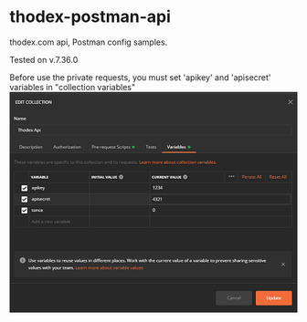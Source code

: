 # thodex-postman-api
thodex.com api, Postman config samples.

Tested on v.7.36.0

Before use the private requests, you must set 'apikey' and 'apisecret' variables in "collection variables"
![api keys](/apikeys.png?raw=true "apikeys")
